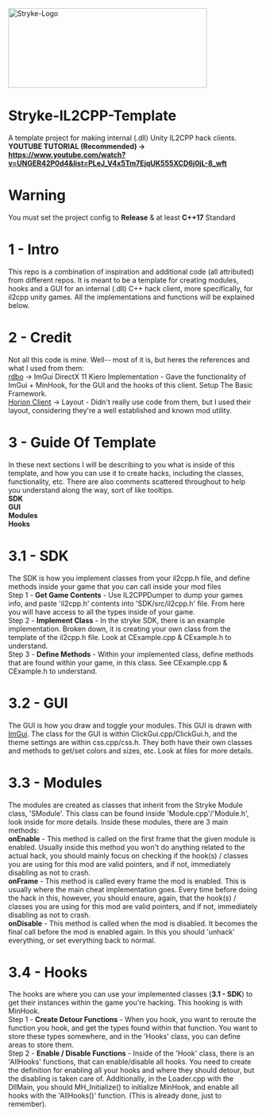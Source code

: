 <img src="https://raw.githubusercontent.com/iShqfty/Stryke-IL2CPP-Template/master/banner.png" width="400" height="160" alt="Stryke-Logo">

# Stryke-IL2CPP-Template
A template project for making internal (.dll) Unity IL2CPP hack clients.
<br>
<strong>YOUTUBE TUTORIAL (Recommended) -> https://www.youtube.com/watch?v=UNGER42P0d4&list=PLeJ_V4x5Tm7EjqUK555XCD6j0jL-8_wft</strong>

# Warning
You must set the project config to <b>Release</b> & at least <b>C++17</b> Standard

# 1 - Intro
This repo is a combination of inspiration and additional code (all attributed) from different repos. It is meant to be a template for creating modules, hooks and a GUI for an internal (.dll) C++ hack client, more specifically, for il2cpp unity games. All the implementations and functions will be explained below.

# 2 - Credit
Not all this code is mine. Well-- most of it is, but heres the references and what I used from them:
<br/>
<a href="https://github.com/rdbo">rdbo</a> -> ImGui DirectX 11 Kiero Implementation - Gave the functionality of ImGui + MinHook, for the GUI and the hooks of this client. Setup The Basic Framework.
<br/>
<a href="https://github.com/horionclient/Horion">Horion Client</a> -> Layout - Didn't really use code from them, but I used their layout, considering they're a well established and known mod utility.
<br/>

# 3 - Guide Of Template
In these next sections I will be describing to you what is inside of this template, and how you can use it to create hacks, including the classes, functionality, etc. There are also comments scattered throughout to help you understand along the way, sort of like tooltips.
<br/>
<b>SDK</b>
<br/>
<b>GUI</b>
<br/>
<b>Modules</b>
<br/>
<b>Hooks</b>
<br/>

# 3.1 - SDK
The SDK is how you implement classes from your il2cpp.h file, and define methods inside your game that you can call inside your mod files
<br/>
Step 1 - <b>Get Game Contents</b> - Use IL2CPPDumper to dump your games info, and paste 'il2cpp.h' contents into 'SDK/src/il2cpp.h' file. From here you will have access to all the types inside of your game.
<br/>
Step 2 - <b>Implement Class</b> - In the stryke SDK, there is an example implementation. Broken down, it is creating your own class from the template of the il2cpp.h file. Look at CExample.cpp & CExample.h to understand.
<br/>
Step 3 - <b>Define Methods</b> - Within your implemented class, define methods that are found within your game, in this class. See CExample.cpp & CExample.h to understand.
<br/>

# 3.2 - GUI
The GUI is how you draw and toggle your modules. This GUI is drawn with <a href="https://github.com/ocornut/imgui">ImGui</a>. The class for the GUI is within ClickGui.cpp/ClickGui.h, and the theme settings are within css.cpp/css.h. They both have their own classes and methods to get/set colors and sizes, etc. Look at files for more details.

# 3.3 - Modules
The modules are created as classes that inherit from the Stryke Module class, 'SModule'. This class can be found inside 'Module.cpp'/'Module.h', look inside for more details. Inside these modules, there are 3 main methods:
<br/>
<b>onEnable</b> - This method is called on the first frame that the given module is enabled. Usually inside this method you won't do anything related to the actual hack, you should mainly focus on checking if the hook(s) / classes you are using for this mod are valid pointers, and if not, immediately disabling as not to crash. 
<br/>
<b>onFrame</b> - This method is called every frame the mod is enabled. This is usually where the main cheat implementation goes. Every time before doing the hack in this, however, you should ensure, again, that the hook(s) / classes you are using for this mod are valid pointers, and if not, immediately disabling as not to crash.
<br/>
<b>onDisable</b> - This method is called when the mod is disabled. It becomes the final call before the mod is enabled again. In this you should 'unhack' everything, or set everything back to normal.

# 3.4 - Hooks
The hooks are where you can use your implemented classes (<b>3.1 - SDK</b>) to get their instances within the game you're hacking. This hooking is with MinHook.
<br/>
Step 1 - <b>Create Detour Functions</b> - When you hook, you want to reroute the function you hook, and get the types found within that function. You want to store these types somewhere, and in the 'Hooks' class, you can define areas to store them.
<br/>
Step 2 - <b>Enable / Disable Functions</b> - Inside of the 'Hook' class, there is an 'AllHooks' functions, that can enable/disable all hooks. You need to create the definition for enabling all your hooks and where they should detour, but the disabling is taken care of. Additionally, in the Loader.cpp with the DllMain, you should MH_Initialize() to initialize MinHook, and enable all hooks with the 'AllHooks()' function. (This is already done, just to remember).
